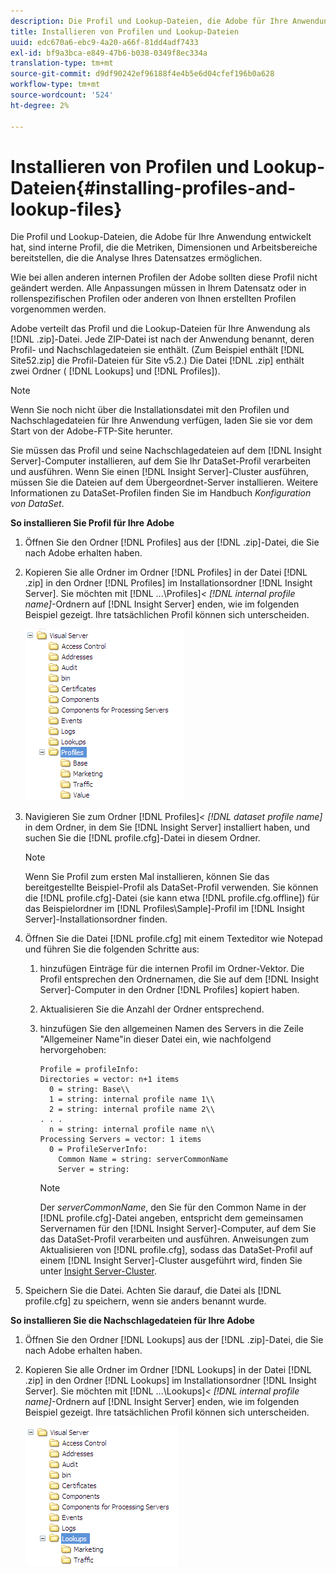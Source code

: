 ```yaml
---
description: Die Profil und Lookup-Dateien, die Adobe für Ihre Anwendung entwickelt hat, sind interne Profil, die die Metriken, Dimensionen und Arbeitsbereiche bereitstellen, die die Analyse Ihres Datensatzes ermöglichen.
title: Installieren von Profilen und Lookup-Dateien
uuid: edc670a6-ebc9-4a20-a66f-81dd4adf7433
exl-id: bf9a3bca-e849-47b6-b038-0349f8ec334a
translation-type: tm+mt
source-git-commit: d9df90242ef96188f4e4b5e6d04cfef196b0a628
workflow-type: tm+mt
source-wordcount: '524'
ht-degree: 2%

---
```


# Installieren von Profilen und Lookup-Dateien{#installing-profiles-and-lookup-files}

Die Profil und Lookup-Dateien, die Adobe für Ihre Anwendung entwickelt hat, sind interne Profil, die die Metriken, Dimensionen und Arbeitsbereiche bereitstellen, die die Analyse Ihres Datensatzes ermöglichen.

Wie bei allen anderen internen Profilen der Adobe sollten diese Profil nicht geändert werden. Alle Anpassungen müssen in Ihrem Datensatz oder in rollenspezifischen Profilen oder anderen von Ihnen erstellten Profilen vorgenommen werden.

Adobe verteilt das Profil und die Lookup-Dateien für Ihre Anwendung als [!DNL .zip]-Datei. Jede ZIP-Datei ist nach der Anwendung benannt, deren Profil- und Nachschlagedateien sie enthält. (Zum Beispiel enthält [!DNL Site52.zip] die Profil-Dateien für Site v5.2.) Die Datei [!DNL .zip] enthält zwei Ordner ( [!DNL Lookups] und [!DNL Profiles]).

>[!NOTE]
>
>Wenn Sie noch nicht über die Installationsdatei mit den Profilen und Nachschlagedateien für Ihre Anwendung verfügen, laden Sie sie vor dem Start von der Adobe-FTP-Site herunter.

Sie müssen das Profil und seine Nachschlagedateien auf dem [!DNL Insight Server]-Computer installieren, auf dem Sie Ihr DataSet-Profil verarbeiten und ausführen. Wenn Sie einen [!DNL Insight Server]-Cluster ausführen, müssen Sie die Dateien auf dem Übergeordnet-Server installieren. Weitere Informationen zu DataSet-Profilen finden Sie im Handbuch *Konfiguration von DataSet*.

**So installieren Sie Profil für Ihre Adobe**

1. Öffnen Sie den Ordner [!DNL Profiles] aus der [!DNL .zip]-Datei, die Sie nach Adobe erhalten haben.

1. Kopieren Sie alle Ordner im Ordner [!DNL Profiles] in der Datei [!DNL .zip] in den Ordner [!DNL Profiles] im Installationsordner [!DNL Insight Server]. Sie möchten mit  [!DNL ...\Profiles\]*&lt; [!DNL internal profile name]*-Ordnern auf [!DNL Insight Server] enden, wie im folgenden Beispiel gezeigt. Ihre tatsächlichen Profil können sich unterscheiden.

   ![](assets/win_installprofiles.png)

1. Navigieren Sie zum Ordner  [!DNL Profiles\]*&lt; [!DNL dataset profile name]* in dem Ordner, in dem Sie [!DNL Insight Server] installiert haben, und suchen Sie die [!DNL profile.cfg]-Datei in diesem Ordner.

   >[!NOTE]
   >
   >Wenn Sie Profil zum ersten Mal installieren, können Sie das bereitgestellte Beispiel-Profil als DataSet-Profil verwenden. Sie können die [!DNL profile.cfg]-Datei (sie kann etwa [!DNL profile.cfg.offline]) für das Beispielordner im [!DNL Profiles\Sample]-Profil im [!DNL Insight Server]-Installationsordner finden.

1. Öffnen Sie die Datei [!DNL profile.cfg] mit einem Texteditor wie Notepad und führen Sie die folgenden Schritte aus:

   1. hinzufügen Einträge für die internen Profil im Ordner-Vektor. Die Profil entsprechen den Ordnernamen, die Sie auf dem [!DNL Insight Server]-Computer in den Ordner [!DNL Profiles] kopiert haben.

   1. Aktualisieren Sie die Anzahl der Ordner entsprechend.
   1. hinzufügen Sie den allgemeinen Namen des Servers in die Zeile &quot;Allgemeiner Name&quot;in dieser Datei ein, wie nachfolgend hervorgehoben:

      ```
      Profile = profileInfo: 
      Directories = vector: n+1 items
        0 = string: Base\\
        1 = string: internal profile name 1\\
        2 = string: internal profile name 2\\
      . . .
        n = string: internal profile name n\\
      Processing Servers = vector: 1 items
        0 = ProfileServerInfo: 
          Common Name = string: serverCommonName
          Server = string: 
      ```

      >[!NOTE]
      >
      >Der *serverCommonName*, den Sie für den Common Name in der [!DNL profile.cfg]-Datei angeben, entspricht dem gemeinsamen Servernamen für den [!DNL Insight Server]-Computer, auf dem Sie das DataSet-Profil verarbeiten und ausführen. Anweisungen zum Aktualisieren von [!DNL profile.cfg], sodass das DataSet-Profil auf einem [!DNL Insight Server]-Cluster ausgeführt wird, finden Sie unter [Insight Server-Cluster](../../../../home/c-inst-svr/c-install-ins-svr/c-ins-svr-clstrs/c-abt-ins-svr-clsters.md).

1. Speichern Sie die Datei. Achten Sie darauf, die Datei als [!DNL profile.cfg] zu speichern, wenn sie anders benannt wurde.

**So installieren Sie die Nachschlagedateien für Ihre Adobe**

1. Öffnen Sie den Ordner [!DNL Lookups] aus der [!DNL .zip]-Datei, die Sie nach Adobe erhalten haben.

1. Kopieren Sie alle Ordner im Ordner [!DNL Lookups] in der Datei [!DNL .zip] in den Ordner [!DNL Lookups] im Installationsordner [!DNL Insight Server]. Sie möchten mit  [!DNL ...\Lookups\]*&lt; [!DNL internal profile name]*-Ordnern auf [!DNL Insight Server] enden, wie im folgenden Beispiel gezeigt. Ihre tatsächlichen Profil können sich unterscheiden.

   ![](assets/win_installLookups.png)
